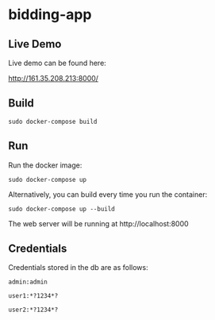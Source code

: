# bidding-app

Live Demo
------------

Live demo can be found here:

  http://161.35.208.213:8000/


Build
------------

    sudo docker-compose build


Run
------------

Run the docker image:

    sudo docker-compose up

Alternatively, you can build every time you run the container:

    sudo docker-compose up --build
    
The web server will be running at http://localhost:8000


Credentials
------------

Credentials stored in the db are as follows:

    admin:admin

    user1:*?1234*?

    user2:*?1234*?
